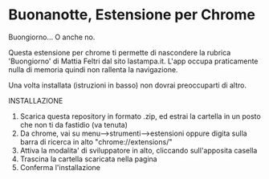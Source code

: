 # Buonanotte, Estensione per Chrome

Buongiorno... O anche no.

Questa estensione per chrome ti permette di nascondere la rubrica 'Buongiorno' di Mattia Feltri dal sito lastampa.it.
L'app occupa praticamente nulla di memoria quindi non rallenta la navigazione.

Una volta installata (istruzioni in basso) non dovrai preoccuparti di altro.


INSTALLAZIONE
1. Scarica questa repository in formato .zip, ed estrai la cartella in un posto che non ti da fastidio (va tenuta)
2. Da chrome, vai su menu-->strumenti-->estensioni oppure digita sulla barra di ricerca in alto "chrome://extensions/"
3. Attiva la modalita' di sviluppatore in alto, cliccando sull'apposita casella
4. Trascina la cartella scaricata nella pagina
5. Conferma l'installazione
